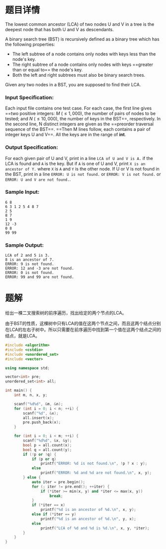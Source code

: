 # 题目详情
The lowest common ancestor (LCA) of two nodes U and V in a tree is the deepest node that has both U and V as descendants.

A binary search tree (BST) is recursively defined as a binary tree which has the following properties:

*   The left subtree of a node contains only nodes with keys less than the node's key.
*   The right subtree of a node contains only nodes with keys ==greater than or equal to== the node's key.
*   Both the left and right subtrees must also be binary search trees.

Given any two nodes in a BST, you are supposed to find their LCA.

### Input Specification:

Each input file contains one test case. For each case, the first line gives ==two positive integers: $M$ ($\le 1,000$), the number of pairs of nodes to be tested; and $N$ ($\le 10,000$), the number of keys in the BST==, respectively. In the second line, N distinct integers are given as the ==preorder traversal sequence of the BST==. ==Then M lines follow, each contains a pair of integer keys U and V==. All the keys are in the range of **int**.

### Output Specification:

For each given pair of U and V, print in a line `LCA of U and V is A.` if the LCA is found and `A` is the key. But if `A` is one of U and V, print `X is an ancestor of Y.` where `X` is `A` and `Y` is the other node. If U or V is not found in the BST, print in a line `ERROR: U is not found.` or `ERROR: V is not found.` or `ERROR: U and V are not found.`.

### Sample Input:

    6 8
    6 3 1 2 5 4 8 7
    2 5
    8 7
    1 9
    12 -3
    0 8
    99 99


### Sample Output:

    LCA of 2 and 5 is 3.
    8 is an ancestor of 7.
    ERROR: 9 is not found.
    ERROR: 12 and -3 are not found.
    ERROR: 0 is not found.
    ERROR: 99 and 99 are not found.
# 题解

给出一棵二叉搜索树的前序遍历，找出给定的两个节点的LCA。



由于BST的性质，这棵树中只有LCA的值在这两个节点之间，而且这两个结点分别在LCA的左右子树中。所以只需要在前序遍历中找到第一个值在这两个结点之间的结点，就是LCA。

```cpp
#include <algorithm>
#include <cstdio>
#include <unordered_set>
#include <vector>

using namespace std;

vector<int> pre;
unordered_set<int> all;

int main() {
    int m, n, x, y;

    scanf("%d%d", &m, &n);
    for (int i = 0; i < n; ++i) {
        scanf("%d", &x);
        all.insert(x);
        pre.push_back(x);
    }

    for (int i = 0; i < m; ++i) {
        scanf("%d%d", &x, &y);
        bool p = all.count(x);
        bool q = all.count(y);
        if (!p or !q) {
            if (p or q)
                printf("ERROR: %d is not found.\n", !p ? x : y);
            else
                printf("ERROR: %d and %d are not found.\n", x, y);
        } else {
            auto iter = pre.begin();
            for (; iter != pre.end(); ++iter) {
                if (*iter >= min(x, y) and *iter <= max(x, y))
                    break;
            }
            if (*iter == x)
                printf("%d is an ancestor of %d.\n", x, y);
            else if (*iter == y)
                printf("%d is an ancestor of %d.\n", y, x);
            else
                printf("LCA of %d and %d is %d.\n", x, y, *iter);
        }
    }
}
```

